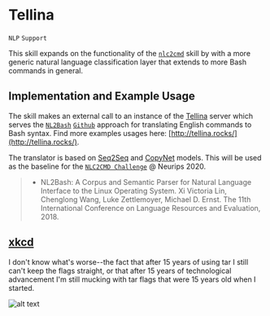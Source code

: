 # Tellina

`NLP` `Support`

This skill expands on the functionality of the [`nlc2cmd`](../nlc2cmd) skill by with a more generic natural language
classification layer that extends to more Bash commands in general.

## Implementation and Example Usage

The skill makes an external call to an instance of the [Tellina](http://kirin.cs.washington.edu:8000/) server which serves the [`NL2Bash`](https://www.aclweb.org/anthology/L18-1491.pdf) [`Github`](https://github.com/TellinaTool/nl2bash) approach for translating English commands to Bash syntax.
Find more examples usages here: [http://tellina.rocks/](http://tellina.rocks/).

The translator is based on [Seq2Seq](https://arxiv.org/abs/1409.0473) and [CopyNet](https://arxiv.org/abs/1603.06393) models.
This will be used as the baseline for the [`NLC2CMD Challenge`](https://ibm.biz/nlc2cmd) @ Neurips 2020.

>* NL2Bash: A Corpus and Semantic Parser for Natural Language Interface to the Linux Operating System. Xi Victoria Lin, Chenglong Wang, Luke Zettlemoyer, Michael D. Ernst. The 11th International Conference on Language Resources and Evaluation, 2018.

## [xkcd](https://uni.xkcd.com/)

I don't know what's worse--the fact that after 15 years of using tar I still can't keep the flags straight, or that after 15 years of technological advancement I'm still mucking with tar flags that were 15 years old when I started.  

![alt text](https://imgs.xkcd.com/comics/tar.png "I don't know what's worse--the fact that after 15 years of using tar I still can't keep the flags straight, or that after 15 years of technological advancement I'm still mucking with tar flags that were 15 years old when I started.")
